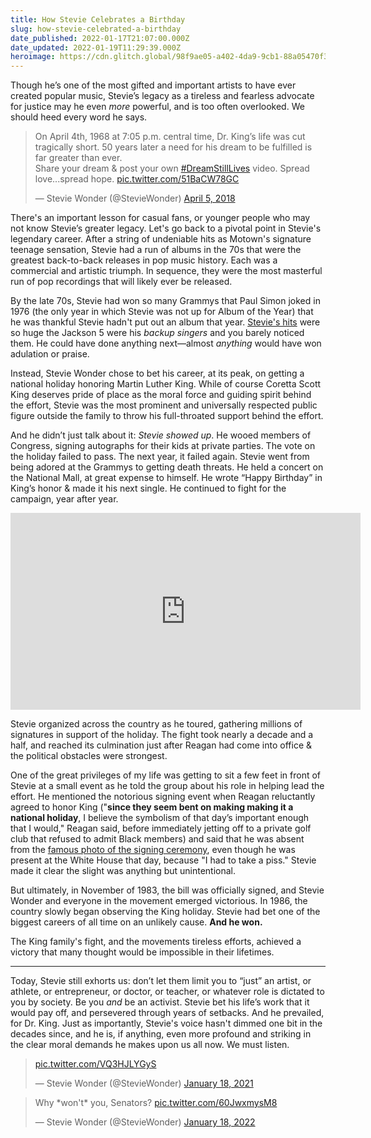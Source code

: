 ```yaml
---
title: How Stevie Celebrates a Birthday
slug: how-stevie-celebrated-a-birthday
date_published: 2022-01-17T21:07:00.000Z
date_updated: 2022-01-19T11:29:39.000Z
heroimage: https://cdn.glitch.global/98f9ae05-a402-4da9-9cb1-88a05470f35a/Raffaele-Nicolussi-mlk-memorial.jpeg?v=1669498844228
---
```


Though he’s one of the most gifted and important artists to have ever created popular music, Stevie’s legacy as a tireless and fearless advocate for justice may he even *more* powerful, and is too often overlooked. We should heed every word he says.

<blockquote class="twitter-tweet" data-theme="dark"><p lang="en" dir="ltr">On April 4th, 1968 at 7:05 p.m. central time, Dr. King’s life was cut tragically short. 50 years later a need for his dream to be fulfilled is far greater than ever.<br>Share your dream &amp; post your own <a href="https://twitter.com/hashtag/DreamStillLives?src=hash&amp;ref_src=twsrc%5Etfw">#DreamStillLives</a> video. Spread love...spread hope. <a href="https://t.co/51BaCW78GC">pic.twitter.com/51BaCW78GC</a></p>&mdash; Stevie Wonder (@StevieWonder) <a href="https://twitter.com/StevieWonder/status/981684090264064000?ref_src=twsrc%5Etfw">April 5, 2018</a></blockquote> <script async src="https://platform.twitter.com/widgets.js" charset="utf-8"></script>

There's an important lesson for casual fans, or younger people who may not know Stevie’s greater legacy. Let's go back to a pivotal point in Stevie's legendary career. After a string of undeniable hits as Motown's signature teenage sensation, Stevie had a run of albums in the 70s that were the greatest back-to-back releases in pop music history. Each was a commercial and artistic triumph. In sequence, they were the most masterful run of pop recordings that will likely ever be released.

By the late 70s, Stevie had won so many Grammys that Paul Simon joked in 1976 (the only year in which Stevie was not up for Album of the Year) that he was thankful Stevie hadn't put out an album that year. [Stevie's hits](https://www.youtube.com/watch?v=8hYPl3f_npw) were so huge the Jackson 5 were his *backup singers* and you barely noticed them. He could have done anything next—almost *anything* would have won adulation or praise.

Instead, Stevie Wonder chose to bet his career, at its peak, on getting a national holiday honoring Martin Luther King. While of course Coretta Scott King deserves pride of place as the moral force and guiding spirit behind the effort, Stevie was the most prominent and universally respected public figure outside the family to throw his full-throated support behind the effort.

And he didn’t just talk about it: *Stevie showed up*. He wooed members of Congress, signing autographs for their kids at private parties. The vote on the holiday failed to pass. The next year, it failed again. Stevie went from being adored at the Grammys to getting death threats. He held a concert on the National Mall, at great expense to himself. He wrote “Happy Birthday” in King’s honor & made it his next single. He continued to fight for the campaign, year after year.

<div style="text-align: center; margin: auto"><iframe src="https://www.youtube-nocookie.com/embed/DfqWLmHwn7U?yt:stretch=16:9&vq=hd1080p&loop=0&start=65&color=red&iv_load_policy=3&rel=0&showinfo=0&autohide=0&controls=1&modestbranding=1" width="560" height="315" allowtransparency="true" frameborder="0" ></iframe></div>

Stevie organized across the country as he toured, gathering millions of signatures in support of the holiday. The fight took nearly a decade and a half, and reached its culmination just after Reagan had come into office & the political obstacles were strongest.

One of the great privileges of my life was getting to sit a few feet in front of Stevie at a small event as he told the group about his role in helping lead the effort. He mentioned the notorious signing event when Reagan reluctantly agreed to honor King ("**since they seem bent on making making it a national holiday**, I believe the symbolism of that day’s important enough that I would," Reagan said, before immediately jetting off to a private golf club that refused to admit Black members) and said that he was absent from the [famous photo of the signing ceremony](https://en.wikipedia.org/wiki/Martin_Luther_King_Jr._Day#/media/File:Reagan_signs_Martin_Luther_King_bill.jpg), even though he was present at the White House that day, because "I had to take a piss." Stevie made it clear the slight was anything but unintentional.

But ultimately, in November of 1983, the bill was officially signed, and Stevie Wonder and everyone in the movement emerged victorious. In 1986, the country slowly began observing the King holiday. Stevie had bet one of the biggest careers of all time on an unlikely cause. **And he won.**

The King family's fight, and the movements tireless efforts, achieved a victory that many thought would be impossible in their lifetimes.

---

Today, Stevie still exhorts us: don’t let them limit you to “just” an artist, or athlete, or entrepreneur, or doctor, or teacher, or whatever role is dictated to you by society. Be you *and* be an activist. Stevie bet his life’s work that it would pay off, and persevered through years of setbacks. And he prevailed, for Dr. King. Just as importantly, Stevie's voice hasn't dimmed one bit in the decades since, and he is, if anything, even more profound and striking in the clear moral demands he makes upon us all now. We must listen.

<blockquote class="twitter-tweet" data-theme="dark"><p lang="zxx" dir="ltr"><a href="https://t.co/VQ3HJLYGyS">pic.twitter.com/VQ3HJLYGyS</a></p>&mdash; Stevie Wonder (@StevieWonder) <a href="https://twitter.com/StevieWonder/status/1351219065243774978?ref_src=twsrc%5Etfw">January 18, 2021</a></blockquote>

<blockquote class="twitter-tweet" data-theme="dark"><p lang="en" dir="ltr">Why *won&#39;t* you, Senators? <a href="https://t.co/60JwxmysM8">pic.twitter.com/60JwxmysM8</a></p>&mdash; Stevie Wonder (@StevieWonder) <a href="https://twitter.com/StevieWonder/status/1483356789194178560?ref_src=twsrc%5Etfw">January 18, 2022</a></blockquote>
